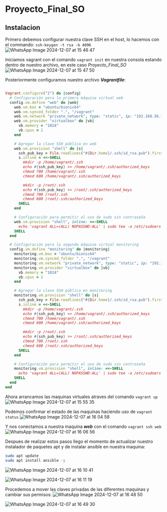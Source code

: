 # Proyecto_Final_SO

## Instalacion
Primero debemos configurar nuestra clave SSH en el host, lo hacemos con el commando: ```ssh-keygen -t rsa -b 4096```
![WhatsApp Image 2024-12-07 at 15 46 47](https://github.com/user-attachments/assets/69ccc798-57b8-4c3e-9adc-37b42ad8c403)


Iniciamos vagrant con el comando ```vagrant init``` en nuestra consola estando dentro de nuestro archivo, en este caso *Proyecto_Final_SO*
![WhatsApp Image 2024-12-07 at 15 47 50](https://github.com/user-attachments/assets/48e4d920-15bb-4ea9-b50f-f7740c216fb3)

Posteriormente configuramos nuestro archivo ***Vagrantfile***:
```ruby

Vagrant.configure("2") do |config|
  # Configuración para la primera máquina virtual web
  config.vm.define "web" do |web|
    web.vm.box = "ubuntu/bionic64"
    web.vm.synced_folder ".", "/vagrant"
    web.vm.network "private_network", type: "static", ip: "192.168.56.101"
    web.vm.provider "virtualbox" do |vb|
      vb.memory = "1024"
      vb.cpus = 2
    end

    # Agregar la clave SSH pública en web
    web.vm.provision "shell" do |s|
      ssh_pub_key = File.readlines("#{Dir.home}/.ssh/id_rsa.pub").first.strip
      s.inline = <<-SHELL
        mkdir -p /home/vagrant/.ssh
        echo #{ssh_pub_key} >> /home/vagrant/.ssh/authorized_keys
        chmod 700 /home/vagrant/.ssh
        chmod 600 /home/vagrant/.ssh/authorized_keys

        mkdir -p /root/.ssh
        echo #{ssh_pub_key} >> /root/.ssh/authorized_keys
        chmod 700 /root/.ssh
        chmod 600 /root/.ssh/authorized_keys
      SHELL
    end

    # Configuración para permitir el uso de sudo sin contraseña
    web.vm.provision "shell", inline: <<-SHELL
      echo 'vagrant ALL=(ALL) NOPASSWD:ALL' | sudo tee -a /etc/sudoers
    SHELL
  end

  # Configuración para la segunda máquina virtual monitoring
  config.vm.define "monitoring" do |monitoring|
    monitoring.vm.box = "ubuntu/bionic64"
    monitoring.vm.synced_folder ".", "/vagrant"
    monitoring.vm.network "private_network", type: "static", ip: "192.168.56.102"
    monitoring.vm.provider "virtualbox" do |vb|
      vb.memory = "1024"
      vb.cpus = 2
    end

    # Agregar la clave SSH pública en monitoring
    monitoring.vm.provision "shell" do |s|
      ssh_pub_key = File.readlines("#{Dir.home}/.ssh/id_rsa.pub").first.strip
      s.inline = <<-SHELL
        mkdir -p /home/vagrant/.ssh
        echo #{ssh_pub_key} >> /home/vagrant/.ssh/authorized_keys
        chmod 700 /home/vagrant/.ssh
        chmod 600 /home/vagrant/.ssh/authorized_keys

        mkdir -p /root/.ssh
        echo #{ssh_pub_key} >> /root/.ssh/authorized_keys
        chmod 700 /root/.ssh
        chmod 600 /root/.ssh/authorized_keys
      SHELL
    end

    # Configuración para permitir el uso de sudo sin contraseña
    monitoring.vm.provision "shell", inline: <<-SHELL
      echo 'vagrant ALL=(ALL) NOPASSWD:ALL' | sudo tee -a /etc/sudoers
    SHELL
  end
end
```

Ahora arrancamos las maquinas virtuales atraves del comando ```vagrant up```
![WhatsApp Image 2024-12-07 at 15 55 35](https://github.com/user-attachments/assets/e3863f11-6e03-41bd-921d-8150c423f3f2)

Podemos confirmar el estado de las maquinas haciendo uso de ```vagrant status```
![WhatsApp Image 2024-12-07 at 16 04 58](https://github.com/user-attachments/assets/a767e385-4eb3-471d-8c3f-378e56d17740)

Y nos conectamos a nuestra maquina ***web*** con el comando ```vagrant ssh web```
![WhatsApp Image 2024-12-07 at 16 06 56](https://github.com/user-attachments/assets/e350d3fb-1ad7-430c-b01c-097586fc3bcb)

Despues de realizar estos pasos llego el momento de actualizar nuestro instalador de paquetes apt y de instalar ansible en nuestra maquina:
```bash
sudo apt update
sudo apt install ansible -y
```
![WhatsApp Image 2024-12-07 at 16 10 41](https://github.com/user-attachments/assets/4528e63b-5f60-44f4-91b1-ff03e2c0fb37)

![WhatsApp Image 2024-12-07 at 16 11 19](https://github.com/user-attachments/assets/b24b36e7-95ae-4a79-b691-3ce867d6f654)

Procedemos a mover las claves privadas de las diferentes maquinas y cambiar sus permisos:
![WhatsApp Image 2024-12-07 at 16 48 50](https://github.com/user-attachments/assets/a46b2a2e-c38b-4b59-a837-2584b684cb13)

![WhatsApp Image 2024-12-07 at 16 49 30](https://github.com/user-attachments/assets/7ab15d4b-455d-4d6c-8c4e-37aa40c1db5a)





